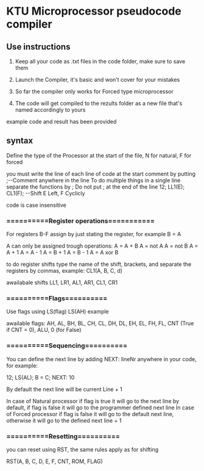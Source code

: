 # KTU Microprocessor pseudocode compiler

## Use instructions

1. Keep all your code as .txt files in the code folder, make sure to save them

2. Launch the Compiler, it's basic and won't cover for your mistakes

3. So far the compiler only works for Forced type microprocessor

4. The code will get compiled to the rezults folder as a new file that's named accordingly to yours

example code and result has been provided

## syntax

Define the type of the Processor at the start of the file, N for natural, F for forced

you must write the line of each line of code at the start
comment by putting ;--Comment anywhere in the line
To do multiple things in a single line separate the functions by ;
Do not put ; at the end of the line
12; LL1(E); CL1(F); --Shift E Left, F Cyclicly

code is case insensitive

### ==========Register operations===========

For registers B-F assign by just stating the register, for example
B = A

A can only be assigned trough operations:
A = A + B
A = not A
A = not B
A = A + 1
A = A - 1
A = B + 1
A = B - 1
A = A xor B

to do register shifts type the name of the shift, brackets, and separate the registers by commas, example:
CL1(A, B, C, d)

awailabale shifts LL1, LR1, AL1, AR1, CL1, CR1

### ==========Flags==========

Use flags using LS(flag)
LS(AH) example

awailable flags: AH, AL, BH, BL, CH, CL, DH, DL, EH, EL, FH, FL, CNT (True if CNT = 0), ALU, 0 (for False)

### ==========Sequencing==========

You can define the next line by adding NEXT: lineNr anywhere in your code, for example:

12; LS(AL); B = C; NEXT: 10

By default the next line will be current Line + 1

In case of Natural processor if flag is true it will go to the next line by default, if flag is false it will go to the programmer defined next line
In case of Forced processor if flag is false it will go to the default next line, otherwise it will go to the defined next line + 1

### ==========Resetting==========

you can reset using RST, the same rules apply as for shifting

RST(A, B, C, D, E, F, CNT, ROM, FLAG)